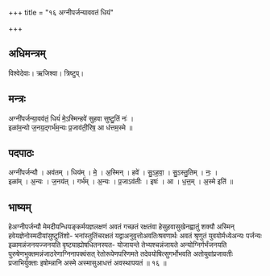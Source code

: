 +++
title = "१६ अग्नीपर्जन्याववतं धियं"

+++
## अधिमन्त्रम्
विश्वेदेवाः। ऋजिश्वा। त्रिष्टुप्।

## मन्त्रः
अग्नी॑पर्जन्या॒वव॑तं॒ धियं॑ मे॒ऽस्मिन्हवे॑ सुहवा सुष्टु॒तिं नः॑ ।  
इळा॑म॒न्यो ज॒नय॒द्गर्भ॑म॒न्यः प्र॒जाव॑ती॒रिष॒ आ ध॑त्तम॒स्मे ॥

## पदपाठः
अग्नी॑पर्जन्यौ । अव॑तम् । धिय॑म् । मे॒ । अ॒स्मिन् । हवे॑ । सु॒ऽह॒वा॒ । सु॒ऽस्तु॒तिम् । नः॒ ।  
इळा॑म् । अ॒न्यः । ज॒नय॑त् । गर्भ॑म् । अ॒न्यः । प्र॒जाऽव॑तीः । इषः॑ । आ । ध॒त्त॒म् । अ॒स्मे इति॑ ॥

## भाष्यम्
हेअग्नीपर्जन्यौ मेमदीयन्धियङ्कर्मयज्ञलक्षणं अवतं गच्छतं रक्षतंवा हेसुहवासुखेनह्वातुं शक्यौ अस्मिन् हवेयज्ञेनोस्मदीयांसुष्टुतिंशो- भनांस्तुतिंचरक्षतं यद्वाअनुवृत्तोअवतिःश्रवणार्थः अवतं श्रृणुतं युवयोर्मध्येअन्यः पर्जन्यः इळामन्नंजनयज्जनयति वृष्ट्याह्योषधितनस्पत- योजायन्ते तेभ्यश्चन्नंजायते अन्योग्निर्गर्भंजनयति पुरुषेणभुक्तमन्नंजाठरेणाग्निनापक्वंसत् रेतोरूपेणपरिणमते तदेवयोषित्सुगर्भोभवति अतोयुवांप्रजावतीः प्रजाभिर्युक्ताः इषोम्न्नानि अस्मे अस्मासुआधत्तं अवस्थापयतं ॥ १६ ॥